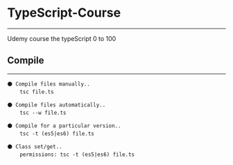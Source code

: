 # TypeScript-Course
------------------------

Udemy course the typeScript 0 to 100

## Compile
------------------------
    ⚫ Compile files manually.. 
        tsc file.ts

    ⚫ Compile files automatically..
        tsc --w file.ts

    ⚫ Compile for a particular version.. 
        tsc -t (es5|es6) file.ts

    ⚫ Class set/get..
        permissions: tsc -t (es5|es6) file.ts
